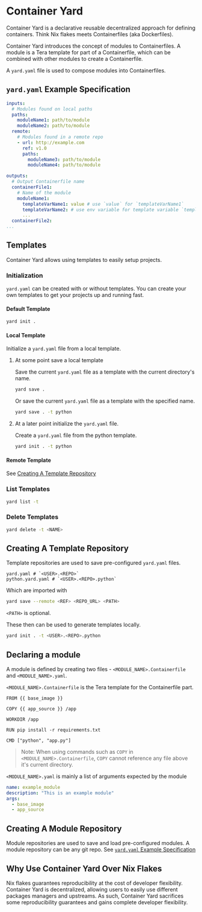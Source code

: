 # Container Yard

Container Yard is a declarative reusable decentralized approach for defining containers. Think Nix flakes meets Containerfiles (aka Dockerfiles).

Container Yard introduces the concept of modules to Containerfiles. 
A module is a Tera template for part of a Containerfile, which can be combined with other modules to create a Containerfile.

A `yard.yaml` file is used to compose modules into Containerfiles.

## `yard.yaml` Example Specification
```yaml
inputs:
  # Modules found on local paths
  paths:
    moduleName1: path/to/module
    moduleName2: path/to/module
  remote:
    # Modules found in a remote repo
    - url: http://example.com
      ref: v1.0
      paths:
        moduleName3: path/to/module
        moduleName4: path/to/module

outputs:
  # Output Containerfile name
  containerFile1:
    # Name of the module
    moduleName1:
      templateVarName1: value # use `value` for `templateVarName1`
      templateVarName2: # use env variable for template variable `templateVarName2`
      ...
  containerFile2:
...
```

## Templates
Container Yard allows using templates to easily setup projects.

### Initialization
`yard.yaml` can be created with or without templates. You can create your own templates to get your projects up and running fast.

#### Default Template

```bash
yard init .
```

#### Local Template
Initialize a `yard.yaml` file from a local template.

1. At some point save a local template

    Save the current `yard.yaml` file as a template with the current directory's name.
    ```bash
    yard save .
    ```
    Or save the current `yard.yaml` file as a template with the specified name.
    ```bash
    yard save . -t python
    ```

2. At a later point initialize the `yard.yaml` file.

    Create a `yard.yaml` file from the python template.
    ```bash
    yard init . -t python
    ```
#### Remote Template
See [Creating A Template Repository](#creating-a-template-repository)

### List Templates

```bash
yard list -t
```

### Delete Templates

```bash
yard delete -t <NAME>
```

## Creating A Template Repository
Template repositories are used to save pre-configured `yard.yaml` files.
```
yard.yaml # `<USER>.<REPO>`
python.yard.yaml # `<USER>.<REPO>.python`
```
Which are imported with
```bash
yard save --remote <REF> <REPO_URL> <PATH>
```
`<PATH>` is optional.

These then can be used to generate templates locally.
```bash
yard init . -t <USER>.<REPO>.python
```

## Declaring a module

A module is defined by creating two files - `<MODULE_NAME>.Containerfile` and `<MODULE_NAME>.yaml`.

`<MODULE_NAME>.Containerfile` is the Tera template for the Containerfile part.

```Containerfile
FROM {{ base_image }}

COPY {{ app_source }} /app

WORKDIR /app

RUN pip install -r requirements.txt

CMD ["python", "app.py"]
```

>Note: When using commands such as `COPY` in `<MODULE_NAME>.Containerfile`, `COPY` cannot reference any file above it's current directory.

`<MODULE_NAME>.yaml` is mainly a list of arguments expected by the module
```yaml
name: example_module
description: "This is an example module"
args:
  - base_image
  - app_source
```

## Creating A Module Repository
Module repositories are used to save and load pre-configured modules. A module repository can be any git repo. See [`yard.yaml` Example Specification](#yardyaml-example-specification)

## Why Use Container Yard Over Nix Flakes

Nix flakes guarantees reproducibility at the cost of developer flexibility. Container Yard is decentralized, allowing users to easily use different packages managers and upstreams. As such, Container Yard sacrifices some reproducibility guarantees and gains complete developer flexibility.